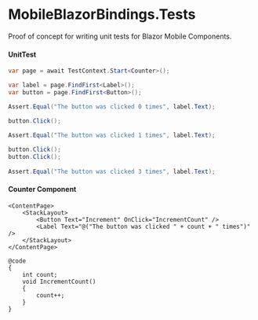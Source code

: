 # MobileBlazorBindings.Tests

Proof of concept for writing unit tests for Blazor Mobile Components. 

#### UnitTest

```csharp
var page = await TestContext.Start<Counter>();

var label = page.FindFirst<Label>();
var button = page.FindFirst<Button>();

Assert.Equal("The button was clicked 0 times", label.Text);

button.Click();

Assert.Equal("The button was clicked 1 times", label.Text);
            
button.Click();
button.Click();
            
Assert.Equal("The button was clicked 3 times", label.Text);
```

#### Counter Component

```
<ContentPage>
    <StackLayout>
        <Button Text="Increment" OnClick="IncrementCount" />
        <Label Text="@("The button was clicked " + count + " times")" />
    </StackLayout>
</ContentPage>

@code
{
    int count;
    void IncrementCount()
    {
        count++;
    }
}
```
